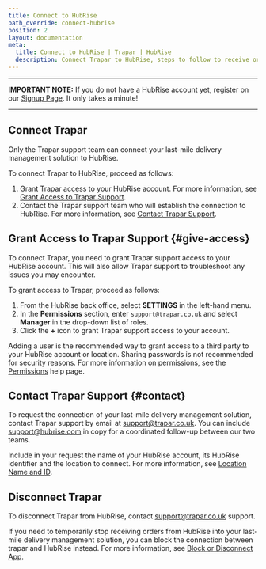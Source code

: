 ```yaml
---
title: Connect to HubRise
path_override: connect-hubrise
position: 2
layout: documentation
meta:
  title: Connect to HubRise | Trapar | HubRise
  description: Connect Trapar to HubRise, steps to follow to receive orders from your online ordering solution, ordering platforms and EPOS into your last-mile delivery solution.
---
```


---

**IMPORTANT NOTE:** If you do not have a HubRise account yet, register on our [Signup Page](https://manager.hubrise.com/signup). It only takes a minute!

---

## Connect Trapar

Only the Trapar support team can connect your last-mile delivery management solution to HubRise.

To connect Trapar to HubRise, proceed as follows:

1. Grant Trapar access to your HubRise account. For more information, see [Grant Access to Trapar Support](#give-access).
1. Contact the Trapar support team who will establish the connection to HubRise. For more information, see [Contact Trapar Support](#contact).

## Grant Access to Trapar Support {#give-access}

To connect Trapar, you need to grant Trapar support access to your HubRise account. This will also allow Trapar support to troubleshoot any issues you may encounter.

To grant access to Trapar, proceed as follows:

1. From the HubRise back office, select **SETTINGS** in the left-hand menu.
1. In the **Permissions** section, enter `support@trapar.co.uk` and select **Manager** in the drop-down list of roles.
1. Click the **+** icon to grant Trapar support access to your account.

Adding a user is the recommended way to grant access to a third party to your HubRise account or location. Sharing passwords is not recommended for security reasons. For more information on permissions, see the [Permissions](/docs/permissions) help page.

## Contact Trapar Support {#contact}

To request the connection of your last-mile delivery management solution, contact Trapar support by email at support@trapar.co.uk. You can include support@hubrise.com in copy for a coordinated follow-up between our two teams.

Include in your request the name of your HubRise account, its HubRise identifier and the location to connect. For more information, see [Location Name and ID](/docs/locations#location-name-and-id).

## Disconnect Trapar

To disconnect Trapar from HubRise, contact support@trapar.co.uk support.

If you need to temporarily stop receiving orders from HubRise into your last-mile delivery management solution, you can block the connection between trapar and HubRise instead. For more information, see [Block or Disconnect App](/docs/connections#block-or-disconnect).

